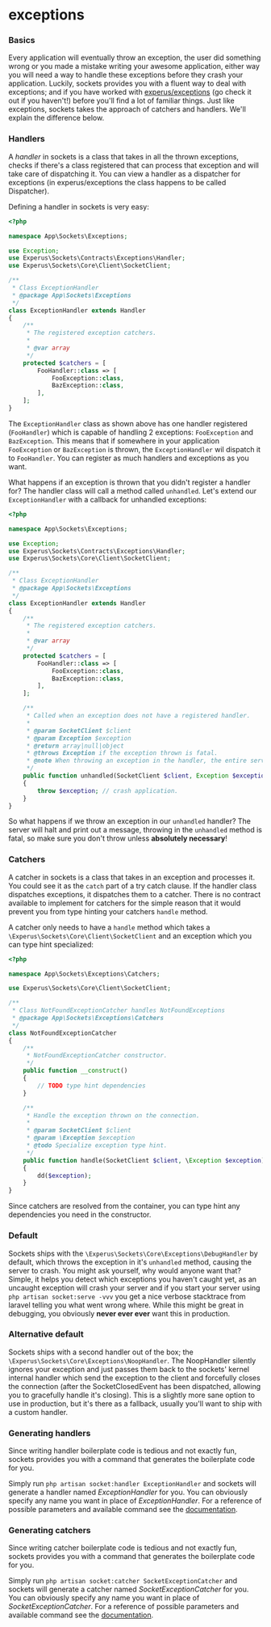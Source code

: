 # exceptions

### Basics

Every application will eventually throw an exception, the user did something wrong or you made a mistake writing your awesome application, either way you will need a way to handle these exceptions before they crash your application. Luckily, sockets provides you with a fluent way to deal with exceptions; and if you have worked with [experus/exceptions](https://github.com/Experus/exceptions) (go check it out if you haven't!) before you'll find a lot of familiar things. Just like exceptions, sockets takes the approach of catchers and handlers. We'll explain the difference below.

### Handlers

A *handler* in sockets is a class that takes in all the thrown exceptions, checks if there's a class registered that can process that exception and will take care of dispatching it. You can view a handler as a dispatcher for exceptions (in experus/exceptions the class happens to be called Dispatcher).

Defining a handler in sockets is very easy:
```php
<?php

namespace App\Sockets\Exceptions;

use Exception;
use Experus\Sockets\Contracts\Exceptions\Handler;
use Experus\Sockets\Core\Client\SocketClient;

/**
 * Class ExceptionHandler
 * @package App\Sockets\Exceptions
 */
class ExceptionHandler extends Handler
{
    /**
     * The registered exception catchers.
     *
     * @var array
     */
    protected $catchers = [
        FooHandler::class => [
            FooException::class,
            BazException::class,
        ],
    ];
}
```
The `ExceptionHandler` class as shown above has one handler registered (`FooHandler`) which is capable of handling 2 exceptions: `FooException` and `BazException`. This means that if somewhere in your application `FooException` or `BazException` is thrown, the `ExceptionHandler` wil dispatch it to `FooHandler`. You can register as much handlers and exceptions as you want.

What happens if an exception is thrown that you didn't register a handler for? The handler class will call a method called `unhandled`. Let's extend our `ExceptionHandler` with a callback for unhandled exceptions:
```php
<?php

namespace App\Sockets\Exceptions;

use Exception;
use Experus\Sockets\Contracts\Exceptions\Handler;
use Experus\Sockets\Core\Client\SocketClient;

/**
 * Class ExceptionHandler
 * @package App\Sockets\Exceptions
 */
class ExceptionHandler extends Handler
{
    /**
     * The registered exception catchers.
     *
     * @var array
     */
    protected $catchers = [
        FooHandler::class => [
            FooException::class,
            BazException::class,
        ],
    ];

    /**
     * Called when an exception does not have a registered handler.
     *
     * @param SocketClient $client
     * @param Exception $exception
     * @return array|null|object
     * @throws Exception if the exception thrown is fatal.
     * @note When throwing an exception in the handler, the entire server will halt.
     */
    public function unhandled(SocketClient $client, Exception $exception)
    {
        throw $exception; // crash application.
    }
}
```
So what happens if we throw an exception in our `unhandled` handler? The server will halt and print out a message, throwing in the `unhandled` method is fatal, so make sure you don't throw unless **absolutely necessary**!

### Catchers

A catcher in sockets is a class that takes in an exception and processes it. You could see it as the `catch` part of a try catch clause. If the handler class dispatches exceptions, it dispatches them to a catcher. There is no contract available to implement for catchers for the simple reason that it would prevent you from type hinting your catchers `handle` method.

A catcher only needs to have a `handle` method which takes a `\Experus\Sockets\Core\Client\SocketClient` and an exception which you can type hint specialized:
```php
<?php

namespace App\Sockets\Exceptions\Catchers;

use Experus\Sockets\Core\Client\SocketClient;

/**
 * Class NotFoundExceptionCatcher handles NotFoundExceptions
 * @package App\Sockets\Exceptions\Catchers
 */
class NotFoundExceptionCatcher
{
    /**
     * NotFoundExceptionCatcher constructor.
     */
    public function __construct()
    {
        // TODO type hint dependencies
    }

    /**
     * Handle the exception thrown on the connection.
     *
     * @param SocketClient $client
     * @param \Exception $exception
     * @todo Specialize exception type hint.
     */
    public function handle(SocketClient $client, \Exception $exception)
    {
        dd($exception);
    }
}
```
Since catchers are resolved from the container, you can type hint any dependencies you need in the constructor.

### Default

Sockets ships with the `\Experus\Sockets\Core\Exceptions\DebugHandler` by default, which throws the exception in it's `unhandled` method, causing the server to crash. You might ask yourself, why would anyone want that? Simple,  it helps you detect which exceptions you haven't caught yet, as an uncaught exception will crash your server and if you start your server using `php artisan socket:serve -vvv` you get a nice verbose stacktrace from laravel telling you what went wrong where. While this might be great in debugging, you obviously **never ever ever** want this in production.

### Alternative default

Sockets ships with a second handler out of the box; the `\Experus\Sockets\Core\Exceptions\NoopHandler`. The NoopHandler silently ignores your exception and just passes them back to the sockets' kernel internal handler which send the exception to the client and forcefully closes the connection (after the SocketClosedEvent has been dispatched, allowing you to gracefully handle it's closing). This is a slightly more sane option to use in production, but it's there as a fallback, usually you'll want to ship with a custom handler.

### Generating handlers

Since writing handler boilerplate code is tedious and not exactly fun, sockets provides you with a command that generates the boilerplate code for you.

Simply run `php artisan socket:handler ExceptionHandler` and sockets will generate a handler named *ExceptionHandler* for you. You can obviously specify any name you want in place of *ExceptionHandler*. For a reference of possible parameters and available command see the [documentation](artisan.md).

### Generating catchers

Since writing catcher boilerplate code is tedious and not exactly fun, sockets provides you with a command that generates the boilerplate code for you.

Simply run `php artisan socket:catcher SocketExceptionCatcher` and sockets will generate a catcher named *SocketExceptionCatcher* for you. You can obviously specify any name you want in place of *SocketExceptionCatcher*. For a reference of possible parameters and available command see the [documentation](artisan.md).
